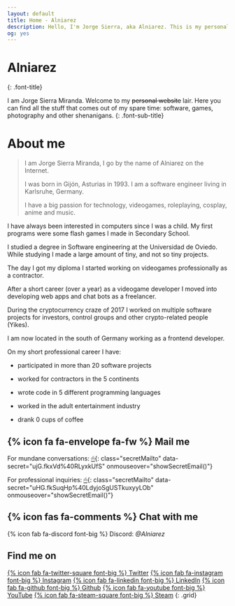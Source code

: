 ```yaml
---
layout: default
title: Home - Alniarez
description: Hello, I'm Jorge Sierra, aka Alniarez. This is my personal website showcasing my games, software projects and other random shenanigans.
og: yes
---
```


# Alniarez
{: .font-title}

I am Jorge Sierra Miranda. Welcome to my ~~personal website~~ lair. Here you can find all the stuff that comes out of my spare time: software, games, photography and other shenanigans.
{: .font-sub-title}

# About me

> I am Jorge Sierra Miranda, I go by the name of Alniarez on the Internet.
>
> I was born in Gijón, Asturias in 1993. I am a software engineer living in Karlsruhe, Germany.
>
> I have a big passion for technology, videogames, roleplaying, cosplay, anime and music.

I have always been interested in computers since I was a child. My first programs were some flash games I made in Secondary School.

I studied a degree in Software engineering at the Universidad de Oviedo. While studying I made a large amount of tiny, and not so tiny projects.

The day I got my diploma I started working on videogames professionally as a contractor.

After a short career (over a year) as a videogame developer I moved into developing web apps and chat bots as a freelancer.

During the cryptocurrency craze of 2017 I worked on multiple software projects for investors, control groups and other crypto-related people (Yikes).

I am now located in the south of Germany working as a frontend developer.

On my short professional career I have:

* participated in more than 20 software projects

* worked for contractors in the 5 continents

* wrote code in 5 different programming languages

* worked in the adult entertainment industry

* drank 0 cups of coffee

## {% icon fa fa-envelope fa-fw  %} Mail me

For mundane conversations: [🖱](#){: class="secretMailto" data-secret="ujG.fkxVd%40RLyxkUfS" onmouseover="showSecretEmail()"}

For professional inquiries: [🖱](#){: class="secretMailto" data-secret="uHG.fkSuqHp%40LdyjoSgUSTkuxyyLOb" onmouseover="showSecretEmail()"}

## {% icon fas fa-comments %} Chat with me

{% icon fab fa-discord font-big %} Discord: *@Alniarez*

## Find me on

[{% icon fab fa-twitter-square font-big %} Twitter](https://twitter.com/Alniarez)
[{% icon fab fa-instagram font-big %} Instagram](https://www.instagram.com/alniarez/)
[{% icon fab fa-linkedin font-big %} LinkedIn](https://www.linkedin.com/in/jorge-sierra-miranda/)
[{% icon fab fa-github font-big %} Github](https://github.com/alniarez)
[{% icon fab fa-youtube font-big %} YouTube](https://www.youtube.com/channel/UCapN1clZl8sar00SQ0rafSA/)
[{% icon fab fa-steam-square font-big %} Steam](https://steamcommunity.com/id/Alniarez/)
{: .grid}

<script defer src="/assets/js/encryption.js"></script>
